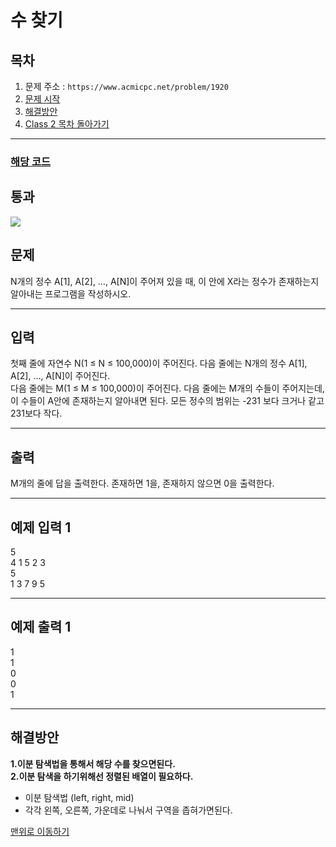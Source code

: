 # 수 찾기

## 목차

1. 문제 주소 : `https://www.acmicpc.net/problem/1920`
2. [문제 시작](#문제)
3. [해결방안](#해결방안)
4. [Class 2 목차 돌아가기](../README.md)
___

### [해당 코드](./수찾기.java)

## 통과

<img src="https://github.com/user-attachments/assets/775d3fbf-a51e-42a9-9690-90106fd0bce8">

## 문제

N개의 정수 A[1], A[2], …, A[N]이 주어져 있을 때, 이 안에 X라는 정수가 존재하는지 알아내는 프로그램을 작성하시오.

___

## 입력

첫째 줄에 자연수 N(1 ≤ N ≤ 100,000)이 주어진다. 다음 줄에는 N개의 정수 A[1], A[2], …, A[N]이 주어진다.<br>
다음 줄에는 M(1 ≤ M ≤ 100,000)이 주어진다. 다음 줄에는 M개의 수들이 주어지는데, 이 수들이 A안에 존재하는지 알아내면 된다. 모든 정수의 범위는 -231 보다 크거나 같고 231보다 작다.

___
## 출력

M개의 줄에 답을 출력한다. 존재하면 1을, 존재하지 않으면 0을 출력한다.

___

## 예제 입력 1

5 <br>
4 1 5 2 3 <br>
5 <br>
1 3 7 9 5 

---

## 예제 출력 1

1 <br>
1 <br>
0 <br>
0 <br>
1



---

## 해결방안
**1.이분 탐색법을 통해서 해당 수를 찾으면된다.** <br>
**2.이분 탐색을 하기위해선 정렬된 배열이 필요하다.** <br>
+ 이분 탐색법 (left, right, mid)
+ 각각 왼쪽, 오른쪽, 가운데로 나눠서 구역을 좁혀가면된다.

[맨위로 이동하기](#수-찾기)